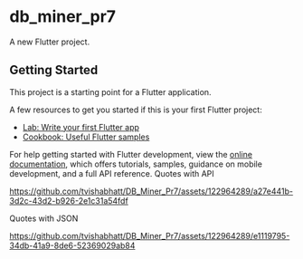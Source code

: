 # db_miner_pr7

A new Flutter project.

## Getting Started

This project is a starting point for a Flutter application.

A few resources to get you started if this is your first Flutter project:

- [Lab: Write your first Flutter app](https://docs.flutter.dev/get-started/codelab)
- [Cookbook: Useful Flutter samples](https://docs.flutter.dev/cookbook)

For help getting started with Flutter development, view the
[online documentation](https://docs.flutter.dev/), which offers tutorials,
samples, guidance on mobile development, and a full API reference.
Quotes with API



https://github.com/tvishabhatt/DB_Miner_Pr7/assets/122964289/a27e441b-3d2c-43d2-b926-2e1c31a54fdf

Quotes with JSON


https://github.com/tvishabhatt/DB_Miner_Pr7/assets/122964289/e1119795-34db-41a9-8de6-52369029ab84

